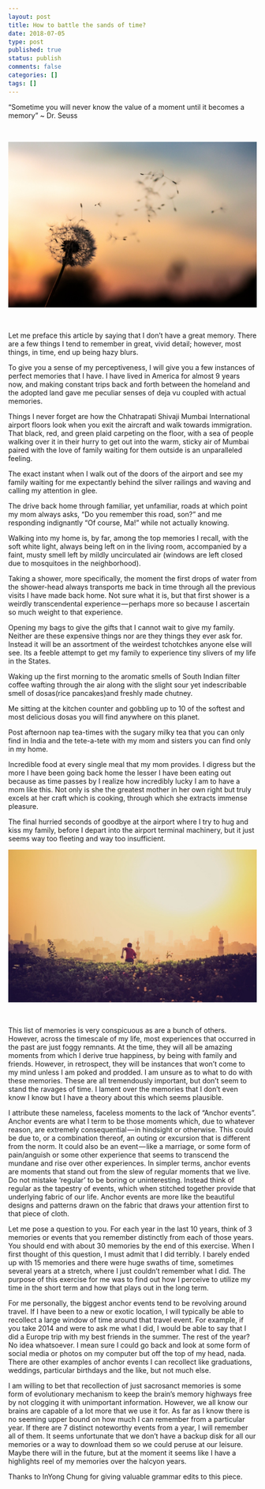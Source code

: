 ```yaml
---
layout: post
title: How to battle the sands of time?
date: 2018-07-05
type: post
published: true
status: publish
comments: false
categories: []
tags: []
---
```


“Sometime you will never know the value of a moment until it becomes a memory” ~ Dr. Seuss

<br/>

![Intro](/assets/img/dandelion.jpeg)

<br/>

Let me preface this article by saying that I don’t have a great memory. There are a few things I tend to remember in great, vivid detail; however, most things, in time, end up being hazy blurs.

To give you a sense of my perceptiveness, I will give you a few instances of perfect memories that I have. I have lived in America for almost 9 years now, and making constant trips back and forth between the homeland and the adopted land gave me peculiar senses of deja vu coupled with actual memories.

Things I never forget are how the Chhatrapati Shivaji Mumbai International airport floors look when you exit the aircraft and walk towards immigration. That black, red, and green plaid carpeting on the floor, with a sea of people walking over it in their hurry to get out into the warm, sticky air of Mumbai paired with the love of family waiting for them outside is an unparalleled feeling.

The exact instant when I walk out of the doors of the airport and see my family waiting for me expectantly behind the silver railings and waving and calling my attention in glee.

The drive back home through familiar, yet unfamiliar, roads at which point my mom always asks, “Do you remember this road, son?” and me responding indignantly “Of course, Ma!” while not actually knowing.

Walking into my home is, by far, among the top memories I recall, with the soft white light, always being left on in the living room, accompanied by a faint, musty smell left by mildly uncirculated air (windows are left closed due to mosquitoes in the neighborhood).

Taking a shower, more specifically, the moment the first drops of water from the shower-head always transports me back in time through all the previous visits I have made back home. Not sure what it is, but that first shower is a weirdly transcendental experience — perhaps more so because I ascertain so much weight to that experience.

Opening my bags to give the gifts that I cannot wait to give my family. Neither are these expensive things nor are they things they ever ask for. Instead it will be an assortment of the weirdest tchotchkes anyone else will see. Its a feeble attempt to get my family to experience tiny slivers of my life in the States.

Waking up the first morning to the aromatic smells of South Indian filter coffee wafting through the air along with the slight sour yet indescribable smell of dosas(rice pancakes)and freshly made chutney.

Me sitting at the kitchen counter and gobbling up to 10 of the softest and most delicious dosas you will find anywhere on this planet.

Post afternoon nap tea-times with the sugary milky tea that you can only find in India and the tete-a-tete with my mom and sisters you can find only in my home.

Incredible food at every single meal that my mom provides. I digress but the more I have been going back home the lesser I have been eating out because as time passes by I realize how incredibly lucky I am to have a mom like this. Not only is she the greatest mother in her own right but truly excels at her craft which is cooking, through which she extracts immense pleasure.

The final hurried seconds of goodbye at the airport where I try to hug and kiss my family, before I depart into the airport terminal machinery, but it just seems way too fleeting and way too insufficient.

![Mid](/assets/img/boy_run.jpeg)

<br/>

This list of memories is very conspicuous as are a bunch of others. However, across the timescale of my life, most experiences that occurred in the past are just foggy remnants. At the time, they will all be amazing moments from which I derive true happiness, by being with family and friends. However, in retrospect, they will be instances that won’t come to my mind unless I am poked and prodded. I am unsure as to what to do with these memories. These are all tremendously important, but don’t seem to stand the ravages of time. I lament over the memories that I don’t even know I know but I have a theory about this which seems plausible.

I attribute these nameless, faceless moments to the lack of “Anchor events”. Anchor events are what I term to be those moments which, due to whatever reason, are extremely consequential — in hindsight or otherwise. This could be due to, or a combination thereof, an outing or excursion that is different from the norm. It could also be an event — like a marriage, or some form of pain/anguish or some other experience that seems to transcend the mundane and rise over other experiences. In simpler terms, anchor events are moments that stand out from the slew of regular moments that we live. Do not mistake ‘regular’ to be boring or uninteresting. Instead think of regular as the tapestry of events, which when stitched together provide that underlying fabric of our life. Anchor events are more like the beautiful designs and patterns drawn on the fabric that draws your attention first to that piece of cloth.

Let me pose a question to you. For each year in the last 10 years, think of 3 memories or events that you remember distinctly from each of those years. You should end with about 30 memories by the end of this exercise. When I first thought of this question, I must admit that I did terribly. I barely ended up with 15 memories and there were huge swaths of time, sometimes several years at a stretch, where I just couldn’t remember what I did. The purpose of this exercise for me was to find out how I perceive to utilize my time in the short term and how that plays out in the long term.

For me personally, the biggest anchor events tend to be revolving around travel. If I have been to a new or exotic location, I will typically be able to recollect a large window of time around that travel event. For example, if you take 2014 and were to ask me what I did, I would be able to say that I did a Europe trip with my best friends in the summer. The rest of the year? No idea whatsoever. I mean sure I could go back and look at some form of social media or photos on my computer but off the top of my head, nada. There are other examples of anchor events I can recollect like graduations, weddings, particular birthdays and the like, but not much else.

I am willing to bet that recollection of just sacrosanct memories is some form of evolutionary mechanism to keep the brain’s memory highways free by not clogging it with unimportant information. However, we all know our brains are capable of a lot more that we use it for. As far as I know there is no seeming upper bound on how much I can remember from a particular year. If there are 7 distinct noteworthy events from a year, I will remember all of them. It seems unfortunate that we don’t have a backup disk for all our memories or a way to download them so we could peruse at our leisure. Maybe there will in the future, but at the moment it seems like I have a highlights reel of my memories over the halcyon years.

Thanks to InYong Chung for giving valuable grammar edits to this piece.
